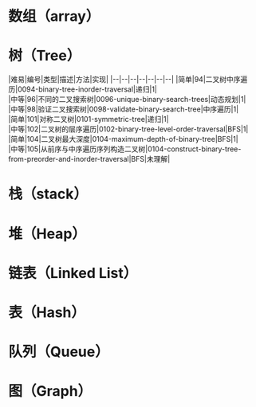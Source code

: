 # 数组（array）

# 树（Tree）
|难易|编号|类型|描述|方法|实现|
|--|--|--|--|--|--|--|
|简单|94|二叉树中序遍历|0094-binary-tree-inorder-traversal|递归|1|</br>
|中等|96|不同的二叉搜索树|0096-unique-binary-search-trees|动态规划|1|</br>
|中等|98|验证二叉搜索树|0098-validate-binary-search-tree|中序遍历|1|</br>
|简单|101|对称二叉树|0101-symmetric-tree|递归|1| </br>
|中等|102|二叉树的层序遍历|0102-binary-tree-level-order-traversal|BFS|1| </br>
|简单|104|二叉树最大深度|0104-maximum-depth-of-binary-tree|BFS|1| </br>
|中等|105|从前序与中序遍历序列构造二叉树|0104-construct-binary-tree-from-preorder-and-inorder-traversal|BFS|未理解|

# 栈（stack）

# 堆（Heap）

# 链表（Linked List）

# 表（Hash）

# 队列（Queue）

# 图（Graph）
